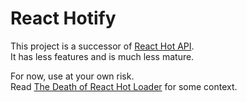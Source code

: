 React Hotify
=========

This project is a successor of [React Hot API](https://github.com/gaearon/react-hot-api).  
It has less features and is much less mature.

For now, use at your own risk.  
Read [The Death of React Hot Loader](https://medium.com/@dan_abramov/the-death-of-react-hot-loader-765fa791d7c4) for some context.